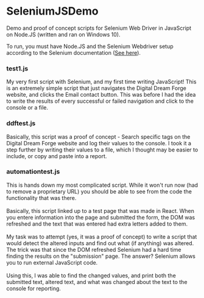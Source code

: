 # SeleniumJSDemo
Demo and proof of concept scripts for Selenium Web Driver in JavaScript on Node.JS (written and ran on Windows 10).

To run, you must have Node.JS and the Selenium Webdriver setup according to the Selenium documentation (<a href="https://www.selenium.dev/documentation/en/selenium_installation/installing_selenium_libraries/">See here</a>).

<h3>test1.js</h3>
My very first script with Selenium, and my first time writing JavaScript! This is an extremely simple script that just navigates the Digital Dream Forge website, and clicks the Email contact button. This was before I had the idea to write the results of every successful or failed navigation and click to the console or a file.

<h3>ddftest.js</h3>
Basically, this script was a proof of concept - Search specific tags on the Digital Dream Forge website and log their values to the console. I took it a step further by writing their values to a file, which I thought may be easier to include, or copy and paste into a report.

<h3>automationtest.js</h3>
This is hands down my most complicated script. While it won't run now (had to remove a proprietary URL) you should be able to see from the code the functionality that was there.<br>
<br>
Basically, this script linked up to a test page that was made in React. When you entere information into the page and submitted the form, the DOM was refreshed and the text that was entered had extra letters added to them.<br>
<br>
My task was to attempt (yes, it was a proof of concept) to write a script that would detect the altered inputs and find out what (if anything) was altered.<br>
The trick was that since the DOM refreshed Selenium had a hard time finding the results on the "submission" page. The answer? Selenium allows you to run external JavaScript code.<br>
<br>
Using this, I was able to find the changed values, and print both the submitted text, altered text, and what was changed about the text to the console for reporting.
